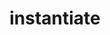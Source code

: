 ---
title: instantiate
template: topic.jade
tags: [ register, application, singleton ]
description:
links:
    Resources:
       "How to inject data into a controller?" : "http://discuss.emberjs.com/t/how-to-inject-data-into-a-controller/1612/2"
---